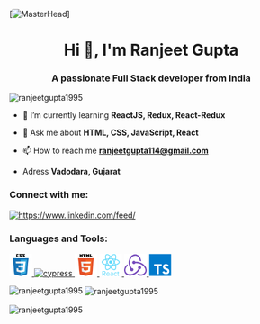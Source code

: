 [![MasterHead](https://tenor.com/view/coding-gif-25731151
)]

<h1 align="center">Hi 👋, I'm Ranjeet Gupta</h1>
<h3 align="center">A passionate Full Stack developer from India</h3>

<p align="left"> <img src="https://komarev.com/ghpvc/?username=ranjeetgupta1995&label=Profile%20views&color=0e75b6&style=flat" alt="ranjeetgupta1995" /> </p>

- 🌱 I’m currently learning **ReactJS, Redux, React-Redux**

- 💬 Ask me about **HTML, CSS, JavaScript, React**

- 📫 How to reach me **ranjeetgupta114@gmail.com**

- Adress **Vadodara, Gujarat**

<h3 align="left">Connect with me:</h3>
<p align="left">
<a href="https://linkedin.com/in/https://www.linkedin.com/feed/" target="blank"><img align="center" src="https://raw.githubusercontent.com/rahuldkjain/github-profile-readme-generator/master/src/images/icons/Social/linked-in-alt.svg" alt="https://www.linkedin.com/feed/" height="30" width="40" /></a>
</p>

<h3 align="left">Languages and Tools:</h3>
<p align="left"> <a href="https://www.w3schools.com/css/" target="_blank" rel="noreferrer"> <img src="https://raw.githubusercontent.com/devicons/devicon/master/icons/css3/css3-original-wordmark.svg" alt="css3" width="40" height="40"/> </a> <a href="https://www.cypress.io" target="_blank" rel="noreferrer"> <img src="https://raw.githubusercontent.com/simple-icons/simple-icons/6e46ec1fc23b60c8fd0d2f2ff46db82e16dbd75f/icons/cypress.svg" alt="cypress" width="40" height="40"/> </a> <a href="https://www.w3.org/html/" target="_blank" rel="noreferrer"> <img src="https://raw.githubusercontent.com/devicons/devicon/master/icons/html5/html5-original-wordmark.svg" alt="html5" width="40" height="40"/> </a> <a href="https://reactjs.org/" target="_blank" rel="noreferrer"> <img src="https://raw.githubusercontent.com/devicons/devicon/master/icons/react/react-original-wordmark.svg" alt="react" width="40" height="40"/> </a> <a href="https://redux.js.org" target="_blank" rel="noreferrer"> <img src="https://raw.githubusercontent.com/devicons/devicon/master/icons/redux/redux-original.svg" alt="redux" width="40" height="40"/> </a> <a href="https://www.typescriptlang.org/" target="_blank" rel="noreferrer"> <img src="https://raw.githubusercontent.com/devicons/devicon/master/icons/typescript/typescript-original.svg" alt="typescript" width="40" height="40"/> </a> </p>

<p><img align="left" src="https://github-readme-stats.vercel.app/api/top-langs?username=ranjeetgupta1995&show_icons=true&locale=en&layout=compact" alt="ranjeetgupta1995" /></p>

<p>&nbsp;<img align="center" src="https://github-readme-stats.vercel.app/api?username=ranjeetgupta1995&show_icons=true&locale=en" alt="ranjeetgupta1995" /></p>

<p><img align="center" src="https://github-readme-streak-stats.herokuapp.com/?user=ranjeetgupta1995&" alt="ranjeetgupta1995" /></p>
